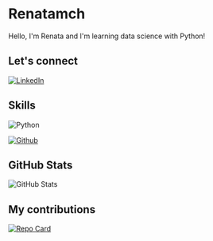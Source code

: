# Renatamch

Hello, I'm Renata and I'm learning data science with Python!

## Let's connect 
[![LinkedIn](https://img.shields.io/badge/LinkedIn-000?style=for-the-badge&logo=linkedin&logoColor=0E76A8)](https://www.linkedin.com/in/renatamch/)

## Skills

![Python](https://img.shields.io/badge/Python-000?style=for-the-badge&logo=python)

[![Github](https://img.shields.io/badge/GitHub-000?style=for-the-badge&logo=linkedin&logoColor=0E76A8)](https://https://github.com/renatamch/)


## GitHub Stats

![GitHub Stats](https://github-readme-stats.vercel.app/api?username=Renata&theme=transparent&bg_color=000&border_color=30A3DC&show_icons=true&icon_color=30A3DC&title_color=E94D5F&text_color=FFF&hide_title=true&hide=stars)

## My contributions 

[![Repo Card](https://github-readme-stats.vercel.app/api/pin/?username=renatamch&repo=dio-lab-open-source&bg_color=000&border_color=30A3DC&show_icons=true&icon_color=30A3DC&title_color=E94D5F&text_color=FFF)](https://github.com/renatamch/dio-lab-open-source)